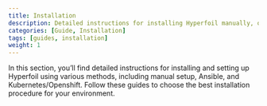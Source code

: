 ```yaml
---
title: Installation
description: Detailed instructions for installing Hyperfoil manually, on Kubernetes/Openshift, or with Ansible.
categories: [Guide, Installation]
tags: [guides, installation]
weight: 1
---
```


In this section, you’ll find detailed instructions for installing and setting up Hyperfoil using various methods, including manual setup, Ansible, and Kubernetes/Openshift. Follow these guides to choose the best installation procedure for your environment.

